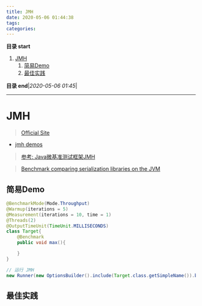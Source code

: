 ```yaml
---
title: JMH
date: 2020-05-06 01:44:38
tags: 
categories: 
---
```


**目录 start**

1. [JMH](#jmh)
    1. [简易Demo](#简易demo)
    1. [最佳实践](#最佳实践)

**目录 end**|_2020-05-06 01:45_|
****************************************
# JMH
> [Official Site](http://openjdk.java.net/projects/code-tools/jmh/)  

- [jmh demos](http://hg.openjdk.java.net/code-tools/jmh/file/tip/jmh-samples/src/main/java/org/openjdk/jmh/samples/)

> [参考: Java微基准测试框架JMH](https://www.xncoding.com/2018/01/07/java/jmh.html)  

> [Benchmark comparing serialization libraries on the JVM ](https://github.com/eishay/jvm-serializers)  

## 简易Demo
```java
@BenchmarkMode(Mode.Throughput)
@Warmup(iterations = 5)
@Measurement(iterations = 10, time = 1)
@Threads(2)
@OutputTimeUnit(TimeUnit.MILLISECONDS)
class Target{
    @Benchmark
    public void max(){

    }
}

// 运行 JMH
new Runner(new OptionsBuilder().include(Target.class.getSimpleName()).build()).run();
```

## 最佳实践
